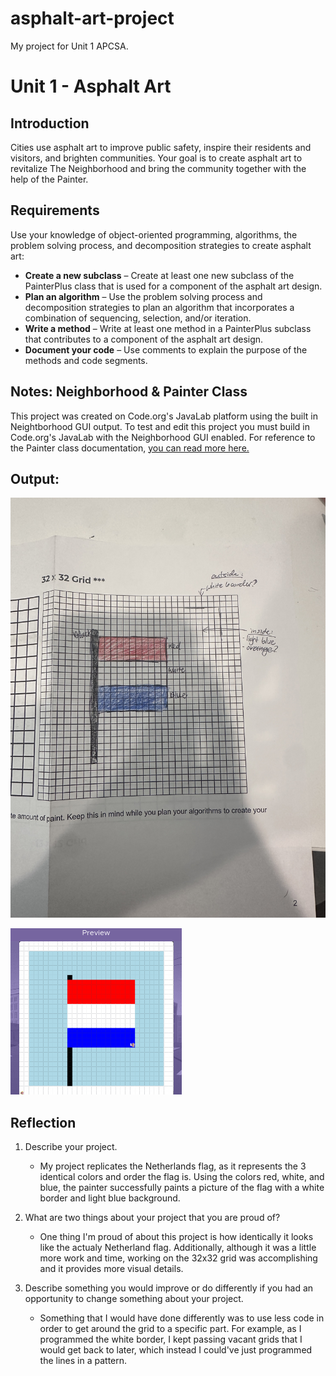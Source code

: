 # asphalt-art-project
My project for Unit 1 APCSA.
# Unit 1 - Asphalt Art

## Introduction

Cities use asphalt art to improve public safety, inspire their residents and visitors, and brighten communities. Your goal is to create asphalt art to revitalize The Neighborhood and bring the community together with the help of the Painter.

## Requirements

Use your knowledge of object-oriented programming, algorithms, the problem solving process, and decomposition strategies to create asphalt art:
- **Create a new subclass** – Create at least one new subclass of the PainterPlus class that is used for a component of the asphalt art design.
- **Plan an algorithm** – Use the problem solving process and decomposition strategies to plan an algorithm that incorporates a combination of sequencing, selection, and/or iteration.
- **Write a method** – Write at least one method in a PainterPlus subclass that contributes to a component of the asphalt art design.
- **Document your code** – Use comments to explain the purpose of the methods and code segments.

## Notes: Neighborhood & Painter Class

This project was created on Code.org's JavaLab platform using the built in Neightborhood GUI output. To test and edit this project you must build in Code.org's JavaLab with the Neighborhood GUI enabled. For reference to the Painter class documentation, [you can read more here.](https://studio.code.org/docs/ide/javalab/classes/Painter)

## Output:

![alt text](IMG_3815-2.jpg)


![alt text](<Screenshot 2024-11-11 6.27.22 PM.png>)


## Reflection

1. Describe your project.

   - My project replicates the Netherlands flag, as it represents the 3 identical colors and order the flag is. Using the colors red, white, and blue, the painter successfully paints a picture of the flag with a white border and light blue background. 

2. What are two things about your project that you are proud of?

   - One thing I'm proud of about this project is how identically it looks like the actualy Netherland flag. Additionally, although it was a little more work and time, working on the 32x32 grid was accomplishing and it provides more visual details.

3. Describe something you would improve or do differently if you had an opportunity to change something about your project.

   - Something that I would have done differently was to use less code in order to get around the grid to a specific part. For example, as I programmed the white border, I kept passing vacant grids that I would get back to later, which instead I could've just programmed the lines in a pattern.
